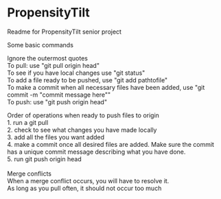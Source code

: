 # PropensityTilt

Readme for PropensityTilt senior project 

Some basic commands 

Ignore the outermost quotes <br>
To pull: use "git pull origin head" <br>
To see if you have local changes use "git status" <br>
To add a file ready to be pushed, use "git add pathtofile" <br>
To make a commit when all necessary files have been added, use "git commit -m "commit message here"" <br>
To push: use "git push origin head" <br>

Order of operations when ready to push files to origin <br>
	1. run a git pull <br>
	2. check to see what changes you have made locally <br>
	3. add all the files you want added <br>
	4. make a commit once all desired files are added. Make sure the commit has a unique commit message describing what you have done. <br>
	5. run git push origin head <br>
	<br>
Merge conflicts<br>
When a merge conflict occurs, you will have to resolve it. <br>
As long as you pull often, it should not occur too much <br>